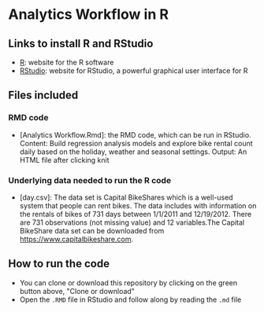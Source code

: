 # Analytics Workflow in R

## Links to install R and RStudio

* [R](https://www.r-project.org/): website for the R software
* [RStudio](https://www.rstudio.com/): website for RStudio, a powerful graphical user interface for R

## Files included

### RMD code
* [Analytics Workflow.Rmd]: the RMD code, which can be run in RStudio.
Content: Build regression analysis models and explore bike rental count daily based on the holiday, weather and seasonal settings.
Output: An HTML file after clicking knit

### Underlying data needed to run the R code
* [day.csv]: The data set is Capital BikeShares which is a well-used system that people can rent bikes. The data includes with information on the rentals of bikes of 731 days between 1/1/2011 and 12/19/2012. There are 731 observations (not missing value) and 12 variables.The Capital BikeShare data set can be downloaded from https://www.capitalbikeshare.com.

## How to run the code
* You can clone or download this repository by clicking on the green button above, "Clone or download"
* Open the `.RMD` file in RStudio and follow along by reading the `.md` file